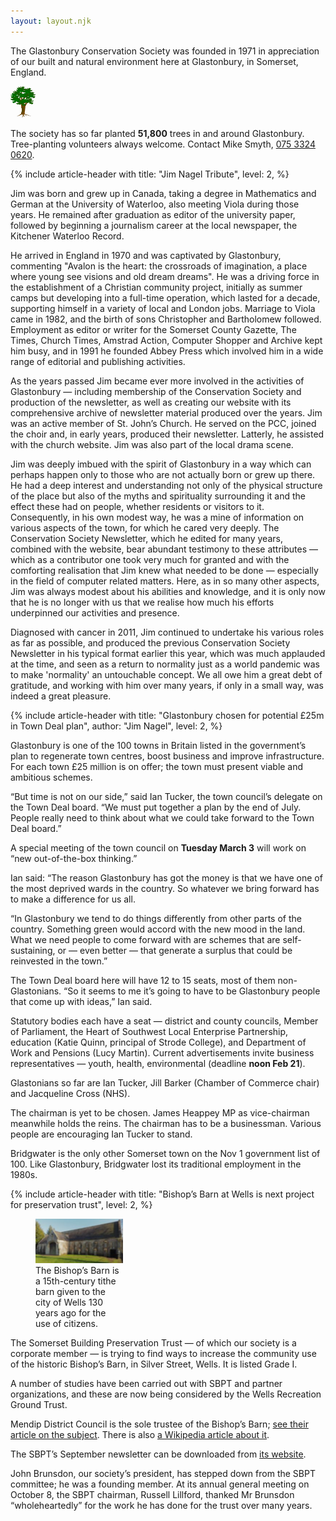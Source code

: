 ```yaml
---
layout: layout.njk
---
```


<section class="boxout italic sans" aria-label="About the society">

<p class="highlight">
	The Glastonbury Conservation Society was founded in 1971
	in appreciation of our built and natural environment
	here at Glastonbury, in Somerset, England.
</p>

<img class="float-left" alt="" src="/img/tree2aw.png" style="width: 3em">

The society has so far planted **51,800** trees in and around Glastonbury.
Tree-planting volunteers always welcome.
Contact Mike Smyth, [075 3324 0620](tel:+447533240620).

</section>

<article>

{% include article-header with
	title: "Jim Nagel Tribute",
	level: 2,
%}

Jim was born and grew up in Canada, taking a degree in Mathematics and German at the University of Waterloo, also meeting Viola during those years. He remained after graduation as editor of the university paper, followed by beginning a journalism career at the local newspaper, the Kitchener Waterloo
Record.

He arrived in England in 1970 and was captivated by Glastonbury, commenting "Avalon is the heart: the crossroads of imagination, a place where young see visions and old dream dreams". He was a driving force in the establishment of a Christian community project, initially as summer camps but developing into a full-time operation, which lasted for a decade, supporting himself in a variety of local and London jobs. Marriage to Viola came in 1982, and the birth of sons Christopher and Bartholomew followed. Employment as
editor or writer for the Somerset County Gazette, The Times, Church Times, Amstrad Action, Computer Shopper and Archive kept him busy, and in 1991 he founded Abbey Press which involved him in a wide range of editorial and publishing activities.

As the years passed Jim became ever more involved in the activities of Glastonbury — including membership of the Conservation Society and production of the newsletter, as well as creating our website with its comprehensive archive of newsletter material produced over the years. Jim was an active member of St. John’s Church. He served on the PCC, joined the choir and, in early years, produced their newsletter. Latterly, he assisted with the church website. Jim was also part of the local drama scene.

Jim was deeply imbued with the spirit of Glastonbury in a way which can perhaps happen only to those who are not actually born or grew up there. He had a deep interest and understanding not only of the physical structure of the place but also of the myths and spirituality surrounding it and the effect these had on people, whether residents or visitors to it. Consequently, in his own modest way, he was a mine of information on various aspects of the town, for which he cared very deeply. The Conservation Society
Newsletter, which he edited for many years, combined with the website, bear abundant testimony to these attributes — which as a contributor one took very much for granted and with the comforting realisation that Jim knew what needed to be done — especially in the field of computer related matters. Here, as in so many other aspects, Jim was always modest about his abilities and knowledge, and it is only now that he is no longer with us that
we realise how much his efforts underpinned our activities and presence.

Diagnosed with cancer in 2011, Jim continued to undertake his various roles as far as possible, and produced the previous Conservation Society Newsletter in his typical format earlier this year, which was much applauded at the time, and seen as a return to normality just as a world pandemic was to make 'normality' an untouchable concept. We all owe him a great debt of gratitude, and working with him over many years, if only in a small way, was indeed a great pleasure.

</article>

<article>

{% include article-header with
	title: "Glastonbury chosen for potential £25m in Town Deal plan",
	author: "Jim Nagel",
	level: 2,
%}

Glastonbury is one of the 100 towns in Britain listed in the
government’s plan to regenerate town centres, boost business and improve
infrastructure. For each town £25 million is on offer; the town must
present viable and ambitious schemes.

“But time is not on our side,” said Ian Tucker, the town council’s
delegate on the Town Deal board. “We must put together a plan by the end
of July. People really need to think about what we could take forward to
the Town Deal board.”

A special meeting of the town council on **Tuesday March 3** will work
on “new out-of-the-box thinking.”

Ian said: “The reason Glastonbury has got the money is that we have one
of the most deprived wards in the country. So whatever we bring forward
has to make a difference for us all.

“In Glastonbury we tend to do things differently from other parts of the
country. Something green would accord with the new mood in the land.
What we need people to come forward with are schemes that are
self-sustaining, or — even better — that generate a surplus that could
be reinvested in the town.”

The Town Deal board here will have 12 to 15 seats, most of them
non-Glastonians. “So it seems to me it’s going to have to be Glastonbury
people that come up with ideas,” Ian said.

Statutory bodies each have a seat — district and county councils, Member
of Parliament, the Heart of Southwest Local Enterprise Partnership,
education (Katie Quinn, principal of Strode College), and Department of
Work and Pensions (Lucy Martin). Current advertisements invite business
representatives — youth, health, environmental (deadline **noon Feb
21**).

Glastonians so far are Ian Tucker, Jill Barker (Chamber of Commerce
chair) and Jacqueline Cross (NHS).

The chairman is yet to be chosen. James Heappey MP as vice-chairman
meanwhile holds the reins. The chairman has to be a businessman. Various
people are encouraging Ian Tucker to stand.

Bridgwater is the only other Somerset town on the Nov 1 government list
of 100. Like Glastonbury, Bridgwater lost its traditional employment in
the 1980s.

</article>

<article>

{% include article-header with
	title: "Bishop’s Barn at Wells is next project for preservation trust",
	level: 2,
%}

<figure class="float-right" style="width: 10em">
<img src="/img/bishopsbarn.jpg" alt="A centuries-old stone building by a grassy lawn. A clear sky is above.">
<figcaption>
The Bishop’s Barn is a 15th-century tithe barn given to the city of Wells 130 years ago for the use of citizens.
</figcaption>
</figure>

The Somerset Building Preservation Trust — of which our society is a
corporate member — is trying to find ways to increase the community use
of the historic Bishop’s Barn, in Silver Street, Wells. It is listed
Grade I.

A number of studies have been carried out with SBPT and partner
organizations, and these are now being considered by the Wells
Recreation Ground Trust.

Mendip District Council is the sole trustee of the Bishop’s Barn;
[see their article on the subject](https://www.mendip.gov.uk/article/6732/The-Bishop-s-Barn-Bandstand-and-Wells-Recreation-Ground).
There is also [a Wikipedia article about it](https://en.wikipedia.org/wiki/The_Bishop's_Barn%2C_Wells).

The SBPT’s September newsletter can be downloaded from [its
website](http://sbpt.info).

John Brunsdon, our society’s president, has stepped down from the SBPT
committee; he was a founding member. At its annual general meeting on
October 8, the SBPT chairman, Russell Lillford, thanked Mr Brunsdon
“wholeheartedly” for the work he has done for the trust over many years.

</article>
